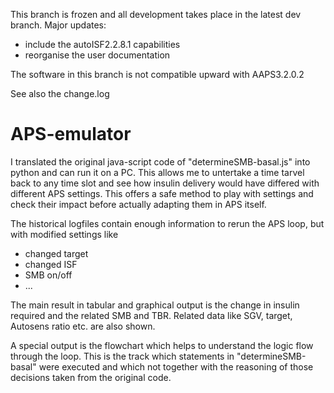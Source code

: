 This branch is frozen and all development takes place in the latest dev branch.
Major updates:
- include the autoISF2.2.8.1 capabilities
- reorganise the user documentation

The software in this branch is not compatible upward with AAPS3.2.0.2

See also the change.log

# APS-emulator

I translated the original java-script code of "determineSMB-basal.js" into python and can run it on a PC. 
This allows me to untertake a time tarvel back to any time slot and see how insulin delivery 
would have differed with different APS settings. This offers a safe method to play with settings 
and check their impact before actually adapting them in APS itself.

The historical logfiles contain enough information to rerun the APS loop, but with modified settings like
- changed target
- changed ISF
- SMB on/off
- ...

The main result in tabular and graphical output is the change in insulin required and the related SMB and TBR. 
Related data like SGV, target, Autosens ratio etc. are also shown.

A special output is the flowchart which helps to understand the logic flow through the loop. This is the 
track which statements in "determineSMB-basal" were executed and which not together with the reasoning 
of those decisions taken from the original code.
